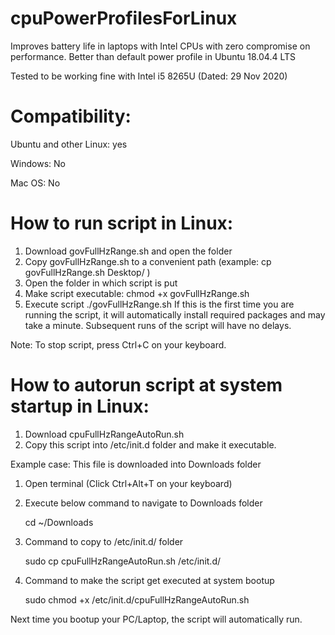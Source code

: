 # cpuPowerProfilesForLinux

Improves battery life in laptops with Intel CPUs with zero compromise on performance. Better than default power profile in Ubuntu 18.04.4 LTS

Tested to be working fine with Intel i5 8265U (Dated: 29 Nov 2020)

# Compatibility:
Ubuntu and other Linux: yes

Windows: No

Mac OS: No

# How to run script in Linux:
1) Download govFullHzRange.sh and open the folder
2) Copy govFullHzRange.sh to a convenient path (example: cp govFullHzRange.sh Desktop/ )
3) Open the folder in which script is put
4) Make script executable:
    chmod +x govFullHzRange.sh
5) Execute script
    ./govFullHzRange.sh
   If this is the first time you are running the script, it will automatically install required packages and may take a minute. Subsequent runs of the script will have no delays.

Note: To stop script, press Ctrl+C on your keyboard.

# How to autorun script at system startup in Linux:
1) Download cpuFullHzRangeAutoRun.sh
2) Copy this script into /etc/init.d folder and make it executable.

Example case: This file is downloaded into Downloads folder
1) Open terminal (Click Ctrl+Alt+T on your keyboard)
2) Execute below command to navigate to Downloads folder

    cd ~/Downloads

3) Command to copy to /etc/init.d/ folder

    sudo cp cpuFullHzRangeAutoRun.sh /etc/init.d/

4) Command to make the script get executed at system bootup

    sudo chmod +x /etc/init.d/cpuFullHzRangeAutoRun.sh
    
Next time you bootup your PC/Laptop, the script will automatically run.
